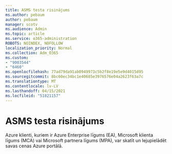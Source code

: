 ```yaml
---
title: ASMS testa risinājums
ms.author: pebaum
author: pebaum
manager: scotv
ms.audience: Admin
ms.topic: article
ms.service: o365-administration
ROBOTS: NOINDEX, NOFOLLOW
localization_priority: Normal
ms.collection: Adm_O365
ms.custom:
- "9003544"
- "6460"
ms.openlocfilehash: 77ad79da91ab0949973c5b2f8e19e5e9d4015d95
ms.sourcegitcommit: 8bc60ec34bc1e40685e3976576e04a2623f63a7c
ms.translationtype: MT
ms.contentlocale: lv-LV
ms.lasthandoff: 04/15/2021
ms.locfileid: "51821157"
---
```

# <a name="asms-test-solution"></a>ASMS testa risinājums

Azure klienti, kuriem ir Azure Enterprise līgums (EA), Microsoft klienta līgums (MCA) vai Microsoft partnera līgums (MPA), var skatīt un lejupielādēt savas cenas Azure portālā.

